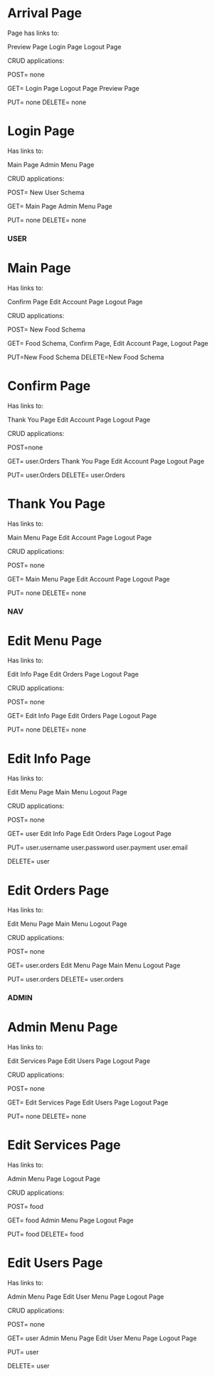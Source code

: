 


# Arrival Page

Page has links to:

Preview Page
Login Page
Logout Page


CRUD applications:

POST= none

GET=    Login Page
        Logout Page
        Preview Page

PUT= none
DELETE= none



# Login Page

Has links to:

Main Page
Admin Menu Page


CRUD applications:

POST= New User Schema

GET=    Main Page
        Admin Menu Page

PUT= none
DELETE= none


### USER ###


# Main Page

Has links to:

Confirm Page
Edit Account Page
Logout Page


CRUD applications:

POST= New Food Schema

GET=    Food Schema,
        Confirm Page,
        Edit Account Page,
        Logout Page

PUT=New Food Schema
DELETE=New Food Schema

# Confirm Page

Has links to:

Thank You Page
Edit Account Page
Logout Page


CRUD applications:

POST=none

GET=    user.Orders
        Thank You Page
        Edit Account Page
        Logout Page

PUT=    user.Orders
DELETE= user.Orders

# Thank You Page

Has links to:

Main Menu Page
Edit Account Page
Logout Page


CRUD applications:

POST= none

GET=    Main Menu Page
        Edit Account Page
        Logout Page

PUT= none
DELETE= none

### NAV ###


# Edit Menu Page

Has links to:

Edit Info Page
Edit Orders Page
Logout Page


CRUD applications:

POST= none

GET=    Edit Info Page
        Edit Orders Page
        Logout Page

PUT= none
DELETE= none

# Edit Info Page

Has links to:

Edit Menu Page
Main Menu
Logout Page


CRUD applications:

POST= none

GET=    user
        Edit Info Page
        Edit Orders Page
        Logout Page

PUT=    user.username
        user.password
        user.payment
        user.email

DELETE= user

# Edit Orders Page


Has links to:

Edit Menu Page
Main Menu
Logout Page


CRUD applications:

POST= none

GET=    user.orders
        Edit Menu Page
        Main Menu
        Logout Page

PUT= user.orders
DELETE= user.orders

### ADMIN ###


# Admin Menu Page

Has links to:

Edit Services Page
Edit Users Page
Logout Page


CRUD applications:

POST= none

GET=    Edit Services Page
        Edit Users Page
        Logout Page

PUT= none
DELETE= none

# Edit Services Page

Has links to:

Admin Menu Page
Logout Page


CRUD applications:

POST= food

GET=    food
        Admin Menu Page
        Logout Page

PUT= food
DELETE= food

# Edit Users Page

Has links to:

Admin Menu Page
Edit User Menu Page
Logout Page


CRUD applications:

POST= none

GET=    user
        Admin Menu Page
        Edit User Menu Page
        Logout Page

PUT= user

DELETE= user